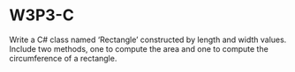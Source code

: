# W3P3-C

Write a C# class named ‘Rectangle’ constructed by length and width values. Include two methods, one to compute the area and one to compute the circumference of a rectangle.
